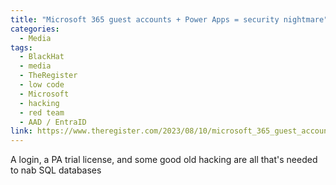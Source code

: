 ```yaml
---
title: "Microsoft 365 guest accounts + Power Apps = security nightmare"
categories:
  - Media
tags:
  - BlackHat
  - media
  - TheRegister
  - low code
  - Microsoft
  - hacking
  - red team
  - AAD / EntraID
link: https://www.theregister.com/2023/08/10/microsoft_365_guest_accounts_power/
---
```


A login, a PA trial license, and some good old hacking are all that's needed to nab SQL databases
